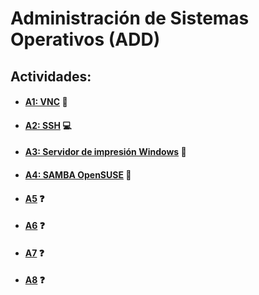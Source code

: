 # Administración de Sistemas Operativos (ADD)

## Actividades:
* #### [A1: VNC](a1/README.md) :eyes:

* #### [A2: SSH](a2/README.md) :computer:

* #### [A3: Servidor de impresión Windows](a3/README.md)  :card_index:

* #### [A4: SAMBA OpenSUSE](a4/README.md) :satellite:

* #### [A5](a5/README.md) :question:

* #### [A6](a6/README.md) :question:

* #### [A7](a7/README.md) :question:

* #### [A8](a8/README.md) :question:
